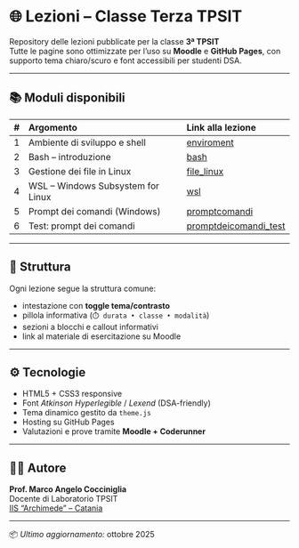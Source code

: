 # 🌐 Lezioni – Classe Terza TPSIT

Repository delle lezioni pubblicate per la classe **3ª TPSIT**  
Tutte le pagine sono ottimizzate per l’uso su **Moodle** e **GitHub Pages**, con supporto tema chiaro/scuro e font accessibili per studenti DSA.

---

## 📚 Moduli disponibili

| # | Argomento | Link alla lezione |
|:-:|:-----------|:-----------------|
| 1 | Ambiente di sviluppo e shell | [enviroment](https://mcocciniglia.github.io/lezioni-classeterza/enviroment/) |
| 2 | Bash – introduzione | [bash](https://mcocciniglia.github.io/lezioni-classeterza/bash/) |
| 3 | Gestione dei file in Linux | [file_linux](https://mcocciniglia.github.io/lezioni-classeterza/file_linux/) |
| 4 | WSL – Windows Subsystem for Linux | [wsl](https://mcocciniglia.github.io/lezioni-classeterza/wsl/) |
| 5 | Prompt dei comandi (Windows) | [promptcomandi](https://mcocciniglia.github.io/lezioni-classeterza/promptcomandi/index.html) |
| 6 | Test: prompt dei comandi | [promptdeicomandi_test](https://mcocciniglia.github.io/lezioni-classeterza/promptdeicomandi_test.html) |

---

## 🧭 Struttura

Ogni lezione segue la struttura comune:

- intestazione con **toggle tema/contrasto**  
- pillola informativa (`⏱️ durata • classe • modalità`)  
- sezioni a blocchi e callout informativi  
- link al materiale di esercitazione su Moodle

---

## ⚙️ Tecnologie

- HTML5 + CSS3 responsive  
- Font *Atkinson Hyperlegible* / *Lexend* (DSA-friendly)  
- Tema dinamico gestito da `theme.js`  
- Hosting su GitHub Pages  
- Valutazioni e prove tramite **Moodle + Coderunner**

---

## 🧑‍🏫 Autore

**Prof. Marco Angelo Cocciniglia**  
Docente di Laboratorio TPSIT  
[IIS “Archimede” – Catania](https://www.iisarchimede.edu.it)

---

📦 *Ultimo aggiornamento:* ottobre 2025  
